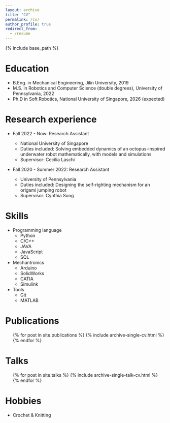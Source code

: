 ```yaml
---
layout: archive
title: "CV"
permalink: /cv/
author_profile: true
redirect_from:
  - /resume
---
```


{% include base_path %}

Education
======
* B.Eng. in Mechanical Engineering, Jilin University, 2019
* M.S. in Robotics and Computer Science (double degrees), University of Pennsylvania, 2022
* Ph.D in Soft Robotics, National University of Singapore, 2026 (expected)

Research experience
======
* Fall 2022 - Now: Research Assistant
  * National University of Singapore
  * Duties included: Solving embedded dynamics of an octopus-inspired underwater robot mathematically, with models and simulations
  * Supervisor: Cecilia Laschi

* Fall 2020 - Summer 2022: Research Assistant
  * University of Pennsylvania
  * Duties included: Designing the self-righting mechanism for an origami jumping robot
  * Supervisor: Cynthia Sung
  
Skills
======
* Programming language
  * Python
  * C/C++
  * JAVA
  * JavaScript
  * SQL
* Mechantronics
  * Arduino
  * SolidWorks
  * CATIA
  * Simulink
* Tools
  * Git
  * MATLAB

Publications
======
  <ul>{% for post in site.publications %}
    {% include archive-single-cv.html %}
  {% endfor %}</ul>
  
Talks
======
  <ul>{% for post in site.talks %}
    {% include archive-single-talk-cv.html %}
  {% endfor %}</ul>
  
Hobbies
======
* Crochet & Knitting
